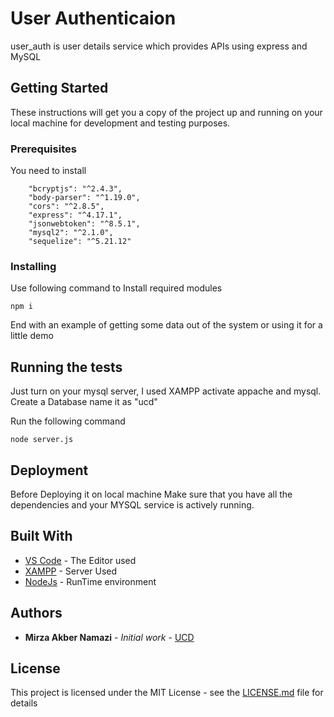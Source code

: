 # User Authenticaion

user_auth is user details service which provides APIs using express and MySQL

## Getting Started

These instructions will get you a copy of the project up and running on your local machine for development and testing purposes. 

### Prerequisites

You need to install
```
    "bcryptjs": "^2.4.3",
    "body-parser": "^1.19.0",
    "cors": "^2.8.5",
    "express": "^4.17.1",
    "jsonwebtoken": "^8.5.1",
    "mysql2": "^2.1.0",
    "sequelize": "^5.21.12"
```

### Installing

Use following command to Install required modules

```
npm i
```

End with an example of getting some data out of the system or using it for a little demo

## Running the tests

Just turn on your mysql server, I used XAMPP activate appache and mysql.
Create a Database name it as "ucd"

Run the following command

```
node server.js
```

## Deployment

Before Deploying it on local machine Make sure that you have all the dependencies and your MYSQL service is actively running.

## Built With

* [VS Code](https://code.visualstudio.com/) - The Editor used
* [XAMPP](https://www.apachefriends.org/) - Server Used
* [NodeJs](https://nodejs.org/en/docs/) - RunTime environment

## Authors

* **Mirza Akber Namazi** - *Initial work* - [UCD](https://github.com/akbernamazi/user_auth)

## License

This project is licensed under the MIT License - see the [LICENSE.md](LICENSE.md) file for details
